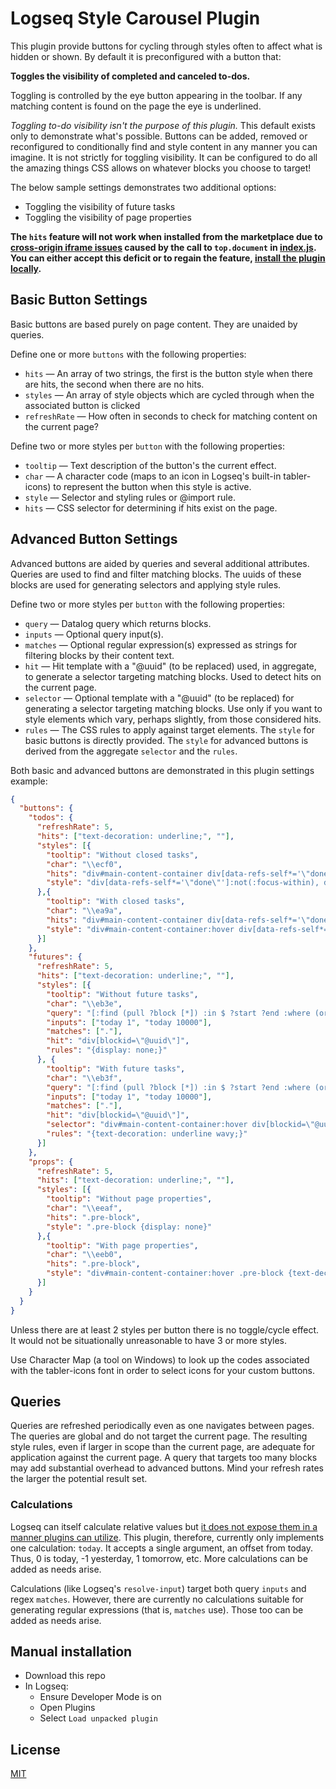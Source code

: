# Logseq Style Carousel Plugin

This plugin provide buttons for cycling through styles often to affect what is hidden or shown.  By default it is preconfigured with a button that:

**Toggles the visibility of completed and canceled to-dos.**

Toggling is controlled by the eye button appearing in the toolbar.  If any matching content is found on the page the eye is underlined.

*Toggling to-do visibility isn't the purpose of this plugin.*  This default exists only to demonstrate what's possible.  Buttons can be added, removed or reconfigured to conditionally find and style content in any manner you can imagine.  It is not strictly for toggling visibility.  It can be configured to do all the amazing things CSS allows on whatever blocks you choose to target!

The below sample settings demonstrates two additional options:
* Toggling the visibility of future tasks
* Toggling the visibility of page properties

**The `hits` feature will not work when installed from the marketplace due to [cross-origin iframe issues](https://discuss.logseq.com/t/need-help-resolving-a-plugin-issue-regarding-cross-frame-origin/5750) caused by the call to `top.document` in [index.js](index.js).  You can either accept this deficit or to regain the feature, [install the plugin locally](#manual-installation).**

## Basic Button Settings

Basic buttons are based purely on page content.  They are unaided by queries.

Define one or more `buttons` with the following properties:
* `hits` — An array of two strings, the first is the button style when there are hits, the second when there are no hits.
* `styles` — An array of style objects which are cycled through when the associated button is clicked
* `refreshRate` — How often in seconds to check for matching content on the current page?

Define two or more styles per `button` with the following properties:
* `tooltip` — Text description of the button's the current effect.
* `char` — A character code (maps to an icon in Logseq's built-in tabler-icons) to represent the button when this style is active.
* `style` — Selector and styling rules or @import rule.
* `hits` — CSS selector for determining if hits exist on the page.

## Advanced Button Settings

Advanced buttons are aided by queries and several additional attributes.  Queries are used to find and filter matching blocks.  The uuids of these blocks are used for generating selectors and applying style rules.

Define two or more styles per `button` with the following properties:
* `query` — Datalog query which returns blocks.
* `inputs` — Optional query input(s).
* `matches` — Optional regular expression(s) expressed as strings for filtering blocks by their content text.
* `hit` — Hit template with a "@uuid" (to be replaced) used, in aggregate, to generate a selector targeting matching blocks.  Used to detect hits on the current page.
* `selector` — Optional template with a "@uuid" (to be replaced) for generating a selector targeting matching blocks.  Use only if you want to style elements which vary, perhaps slightly, from those considered hits.
* `rules` — The CSS rules to apply against target elements.  The `style` for basic buttons is directly provided.  The `style` for advanced buttons is derived from the aggregate `selector` and the `rules`.

Both basic and advanced buttons are demonstrated in this plugin settings example:

```json
{
  "buttons": {
    "todos": {
      "refreshRate": 5,
      "hits": ["text-decoration: underline;", ""],
      "styles": [{
        "tooltip": "Without closed tasks",
        "char": "\\ecf0",
        "hits": "div#main-content-container div[data-refs-self*='\"done\"'], div#main-content-container div[data-refs-self*='\"canceled\"']",
        "style": "div[data-refs-self*='\"done\"']:not(:focus-within), div[data-refs-self*='\"canceled\"']:not(:focus-within) {display: none;}"
      },{
        "tooltip": "With closed tasks",
        "char": "\\ea9a",
        "hits": "div#main-content-container div[data-refs-self*='\"done\"'], div#main-content-container div[data-refs-self*='\"canceled\"']",
        "style": "div#main-content-container:hover div[data-refs-self*='\"done\"'] span.inline, div#main-content-container:hover div[data-refs-self*='\"canceled\"'] span.inline {text-decoration: underline wavy;}"
      }]
    },
    "futures": {
      "refreshRate": 5,
      "hits": ["text-decoration: underline;", ""],
      "styles": [{
        "tooltip": "Without future tasks",
        "char": "\\eb3e",
        "query": "[:find (pull ?block [*]) :in $ ?start ?end :where (or [?block :block/scheduled ?d] [?block :block/deadline ?d]) [(> ?d ?start)] [(< ?d ?end)]]",
        "inputs": ["today 1", "today 10000"],
        "matches": ["."],
        "hit": "div[blockid=\"@uuid\"]",
        "rules": "{display: none;}"
      }, {
        "tooltip": "With future tasks",
        "char": "\\eb3f",
        "query": "[:find (pull ?block [*]) :in $ ?start ?end :where (or [?block :block/scheduled ?d] [?block :block/deadline ?d]) [(> ?d ?start)] [(< ?d ?end)]]",
        "inputs": ["today 1", "today 10000"],
        "matches": ["."],
        "hit": "div[blockid=\"@uuid\"]",
        "selector": "div#main-content-container:hover div[blockid=\"@uuid\"]",
        "rules": "{text-decoration: underline wavy;}"
      }]
    },
    "props": {
      "refreshRate": 5,
      "hits": ["text-decoration: underline;", ""],
      "styles": [{
        "tooltip": "Without page properties",
        "char": "\\eeaf",
        "hits": ".pre-block",
        "style": ".pre-block {display: none}"
      },{
        "tooltip": "With page properties",
        "char": "\\eeb0",
        "hits": ".pre-block",
        "style": "div#main-content-container:hover .pre-block {text-decoration: underline wavy;}"
      }]
    }
  }
}
```

Unless there are at least 2 styles per button there is no toggle/cycle effect.  It would not be situationally unreasonable to have 3 or more styles.

Use Character Map (a tool on Windows) to look up the codes associated with the tabler-icons font in order to select icons for your custom buttons.

## Queries

Queries are refreshed periodically even as one navigates between pages.  The queries are global and do not target the current page.  The resulting style rules, even if larger in scope than the current page, are adequate for application against the current page.  A query that targets too many blocks may add substantial overhead to advanced buttons.  Mind your refresh rates the larger the potential result set.

### Calculations

Logseq can itself calculate relative values but [it does not expose them in a manner plugins can utilize](https://discuss.logseq.com/t/support-relative-values-e-g-resolve-input-in-plugin-queries/6010).  This plugin, therefore, currently only implements one calculation: `today`.  It accepts a single argument, an offset from today.  Thus, 0 is today, -1 yesterday, 1 tomorrow, etc.  More calculations can be added as needs arise.

Calculations (like Logseq's `resolve-input`) target both query `inputs` and regex `matches`.  However, there are currently no calculations suitable for generating regular expressions (that is, `matches` use).  Those too can be added as needs arise.

## Manual installation
* Download this repo
* In Logseq:
  * Ensure Developer Mode is on
  * Open Plugins
  * Select `Load unpacked plugin`

## License
[MIT](./LICENSE.md)

